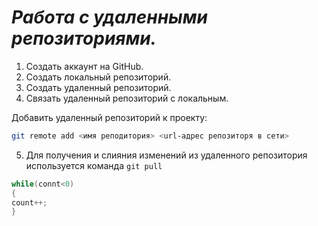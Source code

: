 # ***Работа с удаленными репозиториями.***
1. Создать аккаунт на GitHub.
2. Создать локальный репозиторий.
3. Создать удаленный репозиторий.
4. Связать удаленный репозиторий с локальным.

Добавить удаленный репозиторий к проекту:
```Bash
git remote add <имя реподитория> <url-адрес репозиторя в сети>
```
5. Для получения и слияния изменений из удаленного репозитория используется команда `git pull`
 
```C#
while(connt<0)
{
count++;
}
   ```